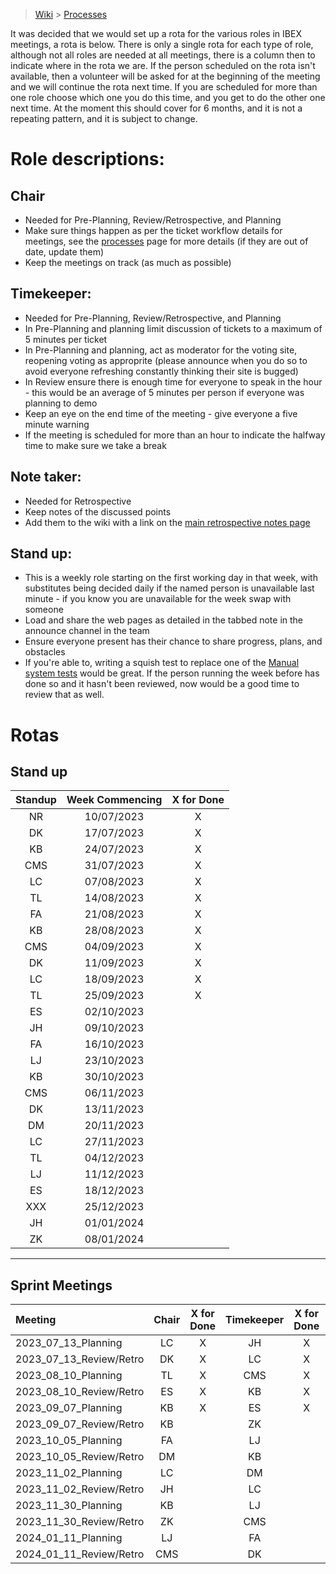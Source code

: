 > [Wiki](Home) > [Processes](Processes)

It was decided that we would set up a rota for the various roles in IBEX meetings, a rota is below. There is only a single rota for each type of role, although not all roles are needed at all meetings, there is a column then to indicate where in the rota we are. If the person scheduled on the rota isn't available, then a volunteer will be asked for at the beginning of the meeting and we will continue the rota next time. If you are scheduled for more than one role choose which one you do this time, and you get to do the other one next time. At the moment this should cover for 6 months, and it is not a repeating pattern, and it is subject to change.

# Role descriptions:
## Chair 
* Needed for Pre-Planning, Review/Retrospective, and Planning
* Make sure things happen as per the ticket workflow details for meetings, see the [processes](Processes) page for more details (if they are out of date, update them)
* Keep the meetings on track (as much as possible)

## Timekeeper:
* Needed for Pre-Planning, Review/Retrospective, and Planning
* In Pre-Planning and planning limit discussion of tickets to a maximum of 5 minutes per ticket
* In Pre-Planning and planning, act as moderator for the voting site, reopening voting as approprite (please announce when you do so to avoid everyone refreshing constantly thinking their site is bugged)
* In Review ensure there is enough time for everyone to speak in the hour - this would be an average of 5 minutes per person if everyone was planning to demo
* Keep an eye on the end time of the meeting - give everyone a five minute warning
* If the meeting is scheduled for more than an hour to indicate the halfway time to make sure we take a break

## Note taker:
* Needed for Retrospective
* Keep notes of the discussed points
* Add them to the wiki with a link on the [main retrospective notes page](Retrospective-Notes)

## Stand up:
* This is a weekly role starting on the first working day in that week, with substitutes being decided daily if the named person is unavailable last minute - if you know you are unavailable for the week swap with someone
* Load and share the web pages as detailed in the tabbed note in the announce channel in the team
* Ensure everyone present has their chance to share progress, plans, and obstacles
* If you're able to, writing a squish test to replace one of the [Manual system tests](https://github.com/ISISComputingGroup/ibex_developers_manual/wiki/Manual-System-Tests) would be great. If the person running the week before has done so and it hasn't been reviewed, now would be a good time to review that as well. 

# Rotas

## Stand up
 | Standup | Week Commencing | X for Done |
 | :-----: | :-------------: | :--------: |
 |NR  | 10/07/2023 | X |
 |DK  | 17/07/2023 | X |
 |KB  | 24/07/2023 | X |
 |CMS | 31/07/2023 | X |
 |LC  | 07/08/2023 | X |
 |TL  | 14/08/2023 | X |
 |FA  | 21/08/2023 | X |
 |KB  | 28/08/2023 | X |
 |CMS | 04/09/2023 | X |
 |DK  | 11/09/2023 | X |
 |LC  | 18/09/2023 | X |
 |TL  | 25/09/2023 | X |
 |ES  | 02/10/2023 | |
 |JH  | 09/10/2023 | |
 |FA  | 16/10/2023 | |
 |LJ  | 23/10/2023 | |
 |KB | 30/10/2023 | |
 |CMS  | 06/11/2023 | |
 |DK  | 13/11/2023 | |
 |DM  | 20/11/2023 | |
 |LC  | 27/11/2023 | |
 |TL  | 04/12/2023 | |
 |LJ  | 11/12/2023 | |
 |ES  | 18/12/2023 | |
 |XXX | 25/12/2023 | |
 | JH   | 01/01/2024 | |
 | ZK   | 08/01/2024 | |

***

## Sprint Meetings
| Meeting| Chair | X for Done | Timekeeper | X for Done | Note taker | X for Done |
| :------| :---: | :--------: | :--------: | :--------: | :--------: | :--------: |
| 2023_07_13_Planning| LC | X | JH| X | |  |
| 2023_07_13_Review/Retro| DK | X | LC| X | ES| X |
| 2023_08_10_Planning| TL | X | CMS| X | |  |
| 2023_08_10_Review/Retro| ES | X | KB| X | DK| X |
| 2023_09_07_Planning| KB | X | ES| X | |  |
| 2023_09_07_Review/Retro| KB |  | ZK|  | LJ |  |
| 2023_10_05_Planning| FA |  | LJ |  | |  |
| 2023_10_05_Review/Retro| DM |  | KB|  | LJ|  |
| 2023_11_02_Planning| LC |  | DM|  | |  |
| 2023_11_02_Review/Retro| JH |  | LC|  | ZK|  |
| 2023_11_30_Planning| KB |  | LJ|  | |  |
| 2023_11_30_Review/Retro| ZK |  | CMS|  | LC|  |
| 2024_01_11_Planning| LJ |  | FA|  | |  |
| 2024_01_11_Review/Retro| CMS |  | DK|  | TL|  |

